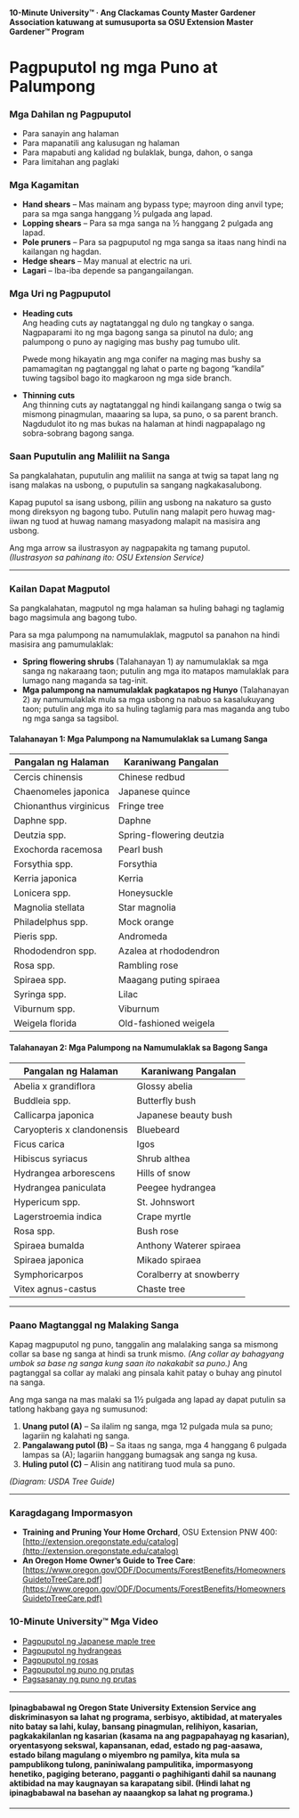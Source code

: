 #### 10-Minute University™ · Ang Clackamas County Master Gardener Association katuwang at sumusuporta sa OSU Extension Master Gardener™ Program

# Pagpuputol ng mga Puno at Palumpong

### Mga Dahilan ng Pagpuputol

- Para sanayin ang halaman
- Para mapanatili ang kalusugan ng halaman
- Para mapabuti ang kalidad ng bulaklak, bunga, dahon, o sanga
- Para limitahan ang paglaki

### Mga Kagamitan

- **Hand shears** – Mas mainam ang bypass type; mayroon ding anvil type; para sa mga sanga hanggang ½ pulgada ang lapad.
- **Lopping shears** – Para sa mga sanga na ½ hanggang 2 pulgada ang lapad.
- **Pole pruners** – Para sa pagpuputol ng mga sanga sa itaas nang hindi na kailangan ng hagdan.
- **Hedge shears** – May manual at electric na uri.
- **Lagari** – Iba-iba depende sa pangangailangan.

### Mga Uri ng Pagpuputol

- **Heading cuts**  
  Ang heading cuts ay nagtatanggal ng dulo ng tangkay o sanga. Nagpaparami ito ng mga bagong sanga sa pinutol na dulo; ang palumpong o puno ay nagiging mas bushy pag tumubo ulit.

  Pwede mong hikayatin ang mga conifer na maging mas bushy sa pamamagitan ng pagtanggal ng lahat o parte ng bagong “kandila” tuwing tagsibol bago ito magkaroon ng mga side branch.

- **Thinning cuts**  
  Ang thinning cuts ay nagtatanggal ng hindi kailangang sanga o twig sa mismong pinagmulan, maaaring sa lupa, sa puno, o sa parent branch. Nagdudulot ito ng mas bukas na halaman at hindi nagpapalago ng sobra-sobrang bagong sanga.

### Saan Puputulin ang Maliliit na Sanga

Sa pangkalahatan, puputulin ang maliliit na sanga at twig sa tapat lang ng isang malakas na usbong, o puputulin sa sangang nagkakasalubong.

Kapag puputol sa isang usbong, piliin ang usbong na nakaturo sa gusto mong direksyon ng bagong tubo. Putulin nang malapit pero huwag mag-iiwan ng tuod at huwag namang masyadong malapit na masisira ang usbong.

Ang mga arrow sa ilustrasyon ay nagpapakita ng tamang puputol.  
*(Ilustrasyon sa pahinang ito: OSU Extension Service)*

---

### Kailan Dapat Magputol

Sa pangkalahatan, magputol ng mga halaman sa huling bahagi ng taglamig bago magsimula ang bagong tubo.

Para sa mga palumpong na namumulaklak, magputol sa panahon na hindi masisira ang pamumulaklak:

- **Spring flowering shrubs** (Talahanayan 1) ay namumulaklak sa mga sanga ng nakaraang taon; putulin ang mga ito matapos mamulaklak para lumago nang maganda sa tag-init.
- **Mga palumpong na namumulaklak pagkatapos ng Hunyo** (Talahanayan 2) ay namumulaklak mula sa mga usbong na nabuo sa kasalukuyang taon; putulin ang mga ito sa huling taglamig para mas maganda ang tubo ng mga sanga sa tagsibol.

#### Talahanayan 1: Mga Palumpong na Namumulaklak sa Lumang Sanga

| Pangalan ng Halaman         | Karaniwang Pangalan              |
|---------------------------- |----------------------------------|
| Cercis chinensis            | Chinese redbud                   |
| Chaenomeles japonica        | Japanese quince                  |
| Chionanthus virginicus      | Fringe tree                      |
| Daphne spp.                 | Daphne                           |
| Deutzia spp.                | Spring-flowering deutzia         |
| Exochorda racemosa          | Pearl bush                       |
| Forsythia spp.              | Forsythia                        |
| Kerria japonica             | Kerria                           |
| Lonicera spp.               | Honeysuckle                      |
| Magnolia stellata           | Star magnolia                    |
| Philadelphus spp.           | Mock orange                      |
| Pieris spp.                 | Andromeda                        |
| Rhododendron spp.           | Azalea at rhododendron           |
| Rosa spp.                   | Rambling rose                    |
| Spiraea spp.                | Maagang puting spiraea           |
| Syringa spp.                | Lilac                            |
| Viburnum spp.               | Viburnum                         |
| Weigela florida             | Old-fashioned weigela            |

#### Talahanayan 2: Mga Palumpong na Namumulaklak sa Bagong Sanga

| Pangalan ng Halaman          | Karaniwang Pangalan              |
|----------------------------- |----------------------------------|
| Abelia x grandiflora         | Glossy abelia                    |
| Buddleia spp.                | Butterfly bush                   |
| Callicarpa japonica          | Japanese beauty bush             |
| Caryopteris x clandonensis   | Bluebeard                        |
| Ficus carica                 | Igos                             |
| Hibiscus syriacus            | Shrub althea                     |
| Hydrangea arborescens        | Hills of snow                    |
| Hydrangea paniculata         | Peegee hydrangea                 |
| Hypericum spp.               | St. Johnswort                    |
| Lagerstroemia indica         | Crape myrtle                     |
| Rosa spp.                    | Bush rose                        |
| Spiraea bumalda              | Anthony Waterer spiraea          |
| Spiraea japonica             | Mikado spiraea                   |
| Symphoricarpos               | Coralberry at snowberry          |
| Vitex agnus-castus           | Chaste tree                      |

---

### Paano Magtanggal ng Malaking Sanga

Kapag magpuputol ng puno, tanggalin ang malalaking sanga sa mismong collar sa base ng sanga at hindi sa trunk mismo. *(Ang collar ay bahagyang umbok sa base ng sanga kung saan ito nakakabit sa puno.)* Ang pagtanggal sa collar ay malaki ang pinsala kahit patay o buhay ang pinutol na sanga.

Ang mga sanga na mas malaki sa 1½ pulgada ang lapad ay dapat putulin sa tatlong hakbang gaya ng sumusunod:

1. **Unang putol (A)** – Sa ilalim ng sanga, mga 12 pulgada mula sa puno; lagariin ng kalahati ng sanga.
2. **Pangalawang putol (B)** – Sa itaas ng sanga, mga 4 hanggang 6 pulgada lampas sa (A); lagariin hanggang bumagsak ang sanga ng kusa.
3. **Huling putol (C)** – Alisin ang natitirang tuod mula sa puno.

*(Diagram: USDA Tree Guide)*

---

### Karagdagang Impormasyon

- **Training and Pruning Your Home Orchard**, OSU Extension PNW 400: [http://extension.oregonstate.edu/catalog](http://extension.oregonstate.edu/catalog)
- **An Oregon Home Owner’s Guide to Tree Care**: [https://www.oregon.gov/ODF/Documents/ForestBenefits/HomeownersGuidetoTreeCare.pdf](https://www.oregon.gov/ODF/Documents/ForestBenefits/HomeownersGuidetoTreeCare.pdf)

### 10-Minute University™ Mga Video

- [Pagpuputol ng Japanese maple tree](https://www.youtube.com/watch?v=idg2XQjlJaA)
- [Pagpuputol ng hydrangeas](https://www.youtube.com/watch?v=zeBSLD-Y84Q)
- [Pagpuputol ng rosas](https://www.youtube.com/watch?v=9Ois08vuz98)
- [Pagpuputol ng puno ng prutas](https://www.youtube.com/watch?v=ZbVGhlG1LUA)
- [Pagsasanay ng puno ng prutas](https://www.youtube.com/watch?v=XvXIqTQcCYI)

---

#### Ipinagbabawal ng Oregon State University Extension Service ang diskriminasyon sa lahat ng programa, serbisyo, aktibidad, at materyales nito batay sa lahi, kulay, bansang pinagmulan, relihiyon, kasarian, pagkakakilanlan ng kasarian (kasama na ang pagpapahayag ng kasarian), oryentasyong sekswal, kapansanan, edad, estado ng pag-aasawa, estado bilang magulang o miyembro ng pamilya, kita mula sa pampublikong tulong, paniniwalang pampulitika, impormasyong henetiko, pagiging beterano, pagganti o paghihiganti dahil sa naunang aktibidad na may kaugnayan sa karapatang sibil. (Hindi lahat ng ipinagbabawal na basehan ay naaangkop sa lahat ng programa.)
---